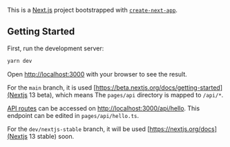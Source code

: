 This is a [Next.js](https://nextjs.org/) project bootstrapped with [`create-next-app`](https://github.com/vercel/next.js/tree/canary/packages/create-next-app).

## Getting Started

First, run the development server:

```bash
yarn dev
```

Open [http://localhost:3000](http://localhost:3000) with your browser to see the result.

For the `main` branch, it is used [https://beta.nextjs.org/docs/getting-started](Nextjs 13 beta), which means The `pages/api` directory is mapped to `/api/*`.

[API routes](https://nextjs.org/docs/api-routes/introduction) can be accessed on [http://localhost:3000/api/hello](http://localhost:3000/api/hello). This endpoint can be edited in `pages/api/hello.ts`.

For the `dev/nextjs-stable` branch, it will be used [https://nextjs.org/docs](Nextjs 13 stable) soon.

